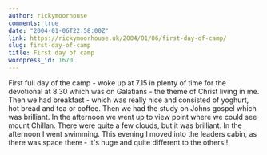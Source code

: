 ```yaml
---
author: rickymoorhouse
comments: true
date: "2004-01-06T22:58:00Z"
link: https://rickymoorhouse.uk/2004/01/06/first-day-of-camp/
slug: first-day-of-camp
title: First day of camp
wordpress_id: 1670
---
```


First full day of the camp - woke up at 7.15 in plenty of time for the devotional at 8.30 which was on Galatians - the theme of Christ living in me. Then we had breakfast - which was really nice and consisted of yoghurt, hot bread and tea or coffee. Then we had the study on Johns gospel which was brilliant. In the afternoon we went up to view point where we could see mount Chillan. There were quite a few clouds, but it was brilliant. In the afternoon I went swimming. This evening I moved into the leaders cabin, as there was space there - It's huge and quite different to the others!!
